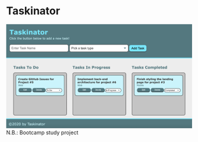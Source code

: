 # Taskinator<br>

<img src="./assets/images/screenshot-1.jpg" width="500" /><br>
N.B.: Bootcamp study project